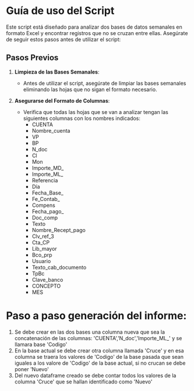# Guía de uso del Script

Este script está diseñado para analizar dos bases de datos semanales en formato Excel y encontrar registros que no se cruzan entre ellas. Asegúrate de seguir estos pasos antes de utilizar el script:

## Pasos Previos

1. **Limpieza de las Bases Semanales**:
   - Antes de utilizar el script, asegúrate de limpiar las bases semanales eliminando las hojas que no sigan el formato necesario.
   
2. **Asegurarse del Formato de Columnas**:
   - Verifica que todas las hojas que se van a analizar tengan las siguientes columnas con los nombres indicados:
     - CUENTA
     - Nombre_cuenta
     - VP
     - BP
     - N_doc
     - Cl
     - Mon
     - Importe_MD_
     - Importe_ML_
     - Referencia
     - Día
     - Fecha_Base_
     - Fe_Contab_
     - Compens
     - Fecha_pago_
     - Doc_comp
     - Texto
     - Nombre_Recept_pago
     - Clv_ref_3
     - Cta_CP
     - Lib_mayor
     - Bco_prp
     - Usuario
     - Texto_cab_documento
     - TpBc
     - Clave_banco
     - CONCEPTO
     - MES


# Paso a paso generación del informe:
1. Se debe crear en las dos bases una columna nueva que sea la concatenación de las columnas: 'CUENTA','N_doc','Importe_ML_' y se llamara base 'Codigo'
2. En la base actual se debe crear otra columna llamada 'Cruce' y en esa columna se traera los valores de 'Codigo' de la base pasada que sean iguales a los valore de 'Codigo' de la base actual, si no crucan se debe poner 'Nuevo'
3. Del nuevo dataframe creado se debe contar todos los valores de la columna 'Cruce' que se hallan identificado como 'Nuevo'